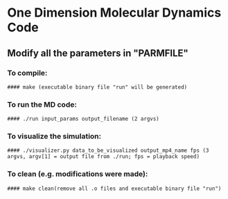 # One Dimension Molecular Dynamics Code

## Modify all the parameters in "PARMFILE"

### To compile:
	#### make (executable binary file "run" will be generated)

### To run the MD code:
	#### ./run input_params output_filename (2 argvs)

### To visualize the simulation:
	#### ./visualizer.py data_to_be_visualized output_mp4_name fps (3 argvs, argv[1] = output file from ./run; fps = playback speed) 

### To clean (e.g. modifications were made):
	#### make clean(remove all .o files and executable binary file "run")
